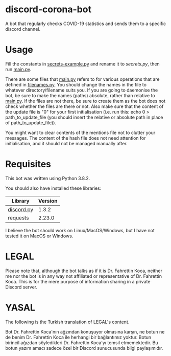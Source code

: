# discord-corona-bot

A bot that regularly checks COVID-19 statistics and sends them to a specific discord channel.

# Usage

Fill the constants in [secrets-example.py](secrets-example.py) and rename it to *secrets.py*, then run [main.py](main.py). 

There are some files that [main.py](main.py) refers to for various operations that are defined in [filenames.py](filenames.py). You should change the names in the file to whatever directory/filename suits you. If you are going to daemonise the bot, be sure to make the names (paths) absolute, rather than relative to [main.py](main.py). If the files are not there, be sure to create them as the bot does not check whether the files are there or not. Also make sure that the content of the update file is "0" for your first initialisation (i.e. run this: echo 0 > path_to_update_file (you should insert the relative or absolute path in place of path_to_update_file)).

You might want to clear contents of the mentions file not to clutter your messages. The content of the hash file does not need attention for initialisation, and it should not be managed manually after.

# Requisites

This bot was written using Python 3.8.2.

You should also have installed these libraries:

  Library   | Version
|-----------|-------|
| [discord.py](https://github.com/Rapptz/discord.py) | 1.3.2 |
| requests | 2.23.0 |

I believe the bot should work on Linux/MacOS/Windows, but I have not tested it on MacOS or Windows. 

# LEGAL

Please note that, although the bot talks as if it is Dr. Fahrettin Koca, neither me nor the bot is in any way not affiliated or representative of Dr. Fahrettin Koca. This is for the mere purpose of information sharing in a private Discord server.

# YASAL

The following is the Turkish translation of LEGAL's content.

Bot Dr. Fahrettin Koca'nın ağzından konuşuyor olmasına karşın, ne botun ne de benim Dr. Fahrettin Koca ile herhangi bir bağlantımız yoktur. Botun birincil ağızdan söyledikleri Dr. Fahrettin Koca'yı temsil etmemektedir. Bu botun yazım amacı sadece özel bir Discord sunucusunda bilgi paylaşımıdır.
